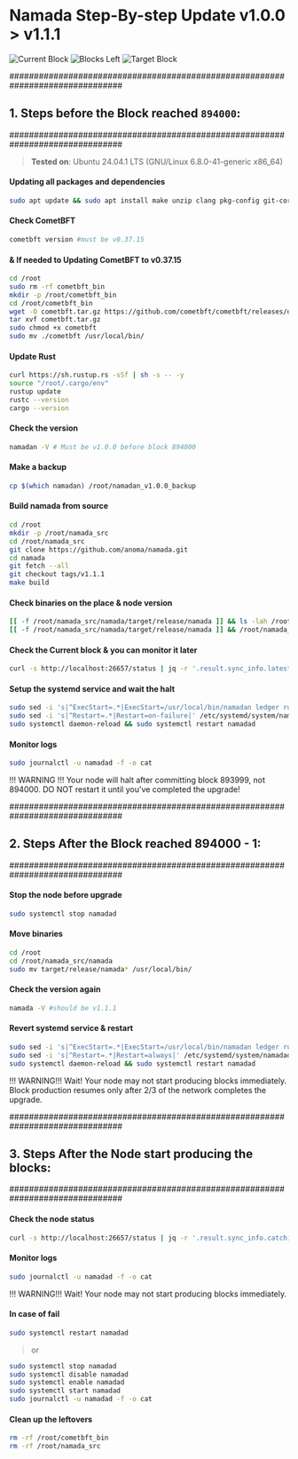 # Namada Step-By-step Update  v1.0.0 > v1.1.1
![Current Block](https://img.shields.io/badge/Current_Block-1029955-blue)
![Blocks Left](https://img.shields.io/badge/Blocks_Left--284-blue)
![Target Block](https://img.shields.io/badge/Target_Block-894000-blue)

###############################################################################
## 1. Steps before the Block reached `894000`:
###############################################################################
>**Tested on**: Ubuntu 24.04.1 LTS (GNU/Linux 6.8.0-41-generic x86_64)

#### Updating all packages and dependencies
```bash
sudo apt update && sudo apt install make unzip clang pkg-config git-core libudev-dev libssl-dev build-essential libclang-18-dev protobuf-compiler git jq ncdu bsdmainutils htop lsof net-tools -y
```
#### Check CometBFT 
```bash 
cometbft version #must be v0.37.15
```
#### & If needed to Updating CometBFT to v0.37.15
```bash
cd /root
sudo rm -rf cometbft_bin
mkdir -p /root/cometbft_bin
cd /root/cometbft_bin
wget -O cometbft.tar.gz https://github.com/cometbft/cometbft/releases/download/v0.37.15/cometbft_0.37.15_linux_amd64.tar.gz
tar xvf cometbft.tar.gz
sudo chmod +x cometbft
sudo mv ./cometbft /usr/local/bin/
```
#### Update Rust
```bash
curl https://sh.rustup.rs -sSf | sh -s -- -y
source "/root/.cargo/env"
rustup update
rustc --version
cargo --version
```
#### Check the version
```bash
namadan -V # Must be v1.0.0 before block 894000
```
#### Make a backup
```bash
cp $(which namadan) /root/namadan_v1.0.0_backup
```
#### Build namada from source
```bash
cd /root
mkdir -p /root/namada_src
cd /root/namada_src
git clone https://github.com/anoma/namada.git
cd namada
git fetch --all
git checkout tags/v1.1.1
make build
```
#### Check binaries on the place & node version
```bash
[[ -f /root/namada_src/namada/target/release/namada ]] && ls -lah /root/namada_src/namada/target/release/
[[ -f /root/namada_src/namada/target/release/namada ]] && /root/namada_src/namada/target/release/namada -V
```
#### Check the Current block & you can monitor it later
```bash
curl -s http://localhost:26657/status | jq -r '.result.sync_info.latest_block_height'
```
#### Setup the systemd service and wait the halt
```bash
sudo sed -i 's|^ExecStart=.*|ExecStart=/usr/local/bin/namadan ledger run-until --block-height 894000 --halt|' /etc/systemd/system/namadad.service && \
sudo sed -i 's|^Restart=.*|Restart=on-failure|' /etc/systemd/system/namadad.service && \
sudo systemctl daemon-reload && sudo systemctl restart namadad
```
#### Monitor logs
```bash
sudo journalctl -u namadad -f -o cat
```
!!! WARNING !!! Your node will halt after committing block 893999, not 894000.
DO NOT restart it until you've completed the upgrade!

###############################################################################
## 2. Steps After the Block reached 894000 - 1:
###############################################################################

#### Stop the node before upgrade
```bash
sudo systemctl stop namadad
```
#### Move binaries
```bash
cd /root
cd /root/namada_src/namada
sudo mv target/release/namada* /usr/local/bin/
```
#### Check the version again
```bash
namada -V #should be v1.1.1
```
#### Revert systemd service & restart
```bash
sudo sed -i 's|^ExecStart=.*|ExecStart=/usr/local/bin/namadan ledger run|' /etc/systemd/system/namadad.service && \
sudo sed -i 's|^Restart=.*|Restart=always|' /etc/systemd/system/namadad.service && \
sudo systemctl daemon-reload && sudo systemctl restart namadad
```

!!! WARNING!!! Wait! Your node may not start producing blocks immediately. 
Block production resumes only after 2/3 of the network completes the upgrade.

###############################################################################
## 3. Steps After the Node start producing the blocks:
###############################################################################

#### Check the node status
```bash
curl -s http://localhost:26657/status | jq -r '.result.sync_info.catching_up'
```
#### Monitor logs
```bash
sudo journalctl -u namadad -f -o cat
```
!!! WARNING!!! Wait! Your node may not start producing blocks immediately.

#### In case of fail
```bash
sudo systemctl restart namadad
```
>or 
```bash
sudo systemctl stop namadad
sudo systemctl disable namadad
sudo systemctl enable namadad
sudo systemctl start namadad
sudo journalctl -u namadad -f -o cat
```
#### Clean up the leftovers
```bash
rm -rf /root/cometbft_bin
rm -rf /root/namada_src
```
